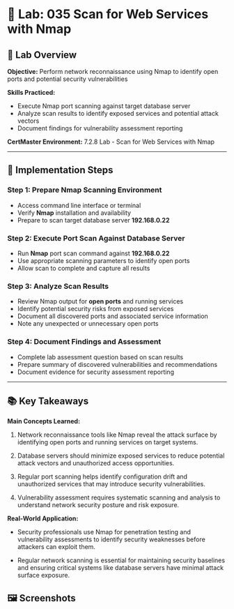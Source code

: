 # 🧪 Lab: 035 Scan for Web Services with Nmap

## 🎯 Lab Overview

**Objective:** Perform network reconnaissance using Nmap to identify open ports and potential security vulnerabilities 

**Skills Practiced:**
- Execute Nmap port scanning against target database server
- Analyze scan results to identify exposed services and potential attack vectors
- Document findings for vulnerability assessment reporting 

**CertMaster Environment:** 7.2.8 Lab - Scan for Web Services with Nmap

---
## 📝 Implementation Steps

### Step 1: Prepare Nmap Scanning Environment

- Access command line interface or terminal
- Verify **Nmap** installation and availability
- Prepare to scan target database server **192.168.0.22**

### Step 2: Execute Port Scan Against Database Server

- Run **Nmap** port scan command against **192.168.0.22**
- Use appropriate scanning parameters to identify open ports
- Allow scan to complete and capture all results

### Step 3: Analyze Scan Results

- Review Nmap output for **open ports** and running services
- Identify potential security risks from exposed services
- Document all discovered ports and associated service information
- Note any unexpected or unnecessary open ports

### Step 4: Document Findings and Assessment

- Complete lab assessment question based on scan results
- Prepare summary of discovered vulnerabilities and recommendations
- Document evidence for security assessment reporting

---
## 📚 Key Takeaways

**Main Concepts Learned:**

1. Network reconnaissance tools like Nmap reveal the attack surface by identifying open ports and running services on target systems.
    
2. Database servers should minimize exposed services to reduce potential attack vectors and unauthorized access opportunities.
    
3. Regular port scanning helps identify configuration drift and unauthorized services that may introduce security vulnerabilities.
    
4. Vulnerability assessment requires systematic scanning and analysis to understand network security posture and risk exposure.
    

**Real-World Application:**

- Security professionals use Nmap for penetration testing and vulnerability assessments to identify security weaknesses before attackers can exploit them.
    
- Regular network scanning is essential for maintaining security baselines and ensuring critical systems like database servers have minimal attack surface exposure.

## 🖼️ Screenshots